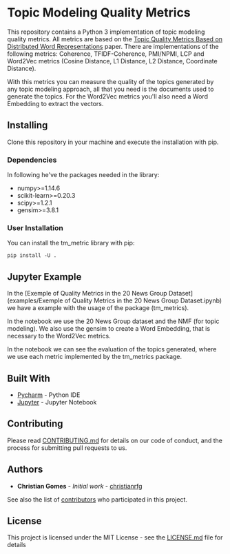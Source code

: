 # Topic Modeling Quality Metrics

This repository contains a Python 3 implementation of topic modeling quality metrics. All metrics are based on the [Topic Quality Metrics Based on Distributed Word Representations](https://dl.acm.org/doi/abs/10.1145/2911451.2914720) paper.
There are implementations of the following metrics: Coherence, TFIDF-Coherence, PMI/NPMI, LCP and Word2Vec metrics (Cosine Distance, L1 Distance, L2 Distance, Coordinate Distance).

With this metrics you can measure the quality of the topics generated by any topic modeling approach, all that you need
is the documents used to generate the topics.
For the Word2Vec metrics you'll also need a Word Embedding to extract the vectors.

## Installing

Clone this repository in your machine and execute the installation with pip.

### Dependencies

In following he've the packages needed in the library:

* numpy>=1.14.6
* scikit-learn>=0.20.3
* scipy>=1.2.1
* gensim>=3.8.1

### User Installation

You can install the tm_metric library with pip:

```
pip install -U .
```

## Jupyter Example

In the [Exemple of Quality Metrics in the 20 News Group Dataset](examples/Exemple of Quality Metrics in the 20 News Group Dataset.ipynb) 
we have a example with the usage of the package (tm_metrics). 

In the notebook we use the 20 News Group dataset and the NMF (for topic modeling). We also
use the gensim to create a Word Embedding, that is necessary to the Word2Vec metrics.

In the notebook we can see the evaluation of the topics generated, where we use each metric 
implemented by the tm_metrics package. 

## Built With

* [Pycharm](https://www.jetbrains.com/pycharm/) - Python IDE
* [Jupyter](https://jupyter.org/) - Jupyter Notebook

## Contributing

Please read [CONTRIBUTING.md](CONTRIBUTING.md) for details on our code of conduct, and the process for submitting pull requests to us.


## Authors

* **Christian Gomes** - *Initial work* - [christianrfg](https://github.com/christianrfg)

See also the list of [contributors](https://github.com/christianrfg/tm_metrics/contributors) who participated in this project.

## License

This project is licensed under the MIT License - see the [LICENSE.md](LICENSE.md) file for details

